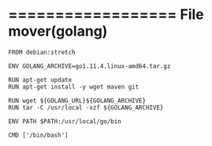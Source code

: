 ==================
File mover(golang)
==================

```
FROM debian:stretch

ENV GOLANG_ARCHIVE=go1.11.4.linux-amd64.tar.gz

RUN apt-get update
RUN apt-get install -y wget maven git

RUN wget ${GOLANG_URL}${GOLANG_ARCHIVE}
RUN tar -C /usr/local -xzf ${GOLANG_ARCHIVE}

ENV PATH $PATH:/usr/local/go/bin

CMD ['/bin/bash']
```
